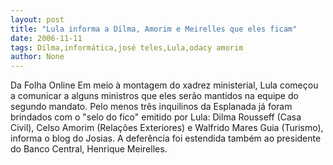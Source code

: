```yaml
---
layout: post
title: "Lula informa a Dilma, Amorim e Meirelles que eles ficam"
date: 2006-11-11
tags: Dilma,informática,josé teles,Lula,odacy amorim
author: None
---
```

Da Folha Online
Em meio à montagem do xadrez ministerial, Lula começou a comunicar a alguns ministros que eles serão mantidos na equipe do segundo mandato. Pelo menos três inquilinos da Esplanada já foram brindados com o \"selo do fico\" emitido por Lula: Dilma Rousseff (Casa Civil), Celso Amorim (Relações Exteriores) e Walfrido Mares Guia (Turismo), informa o blog do Josias. A deferência foi estendida também ao presidente do Banco Central, Henrique Meirelles. 